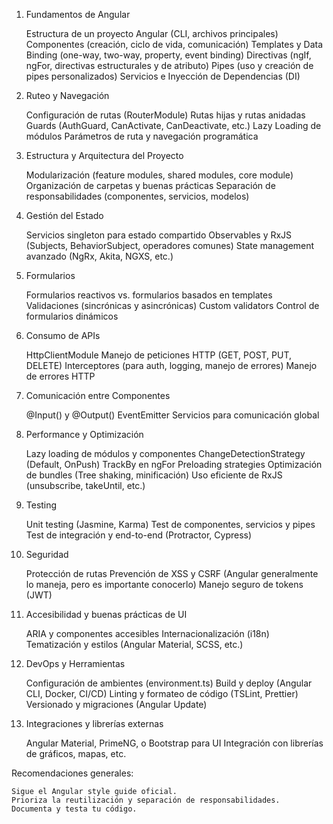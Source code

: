 1. Fundamentos de Angular

    Estructura de un proyecto Angular (CLI, archivos principales)
    Componentes (creación, ciclo de vida, comunicación)
    Templates y Data Binding (one-way, two-way, property, event binding)
    Directivas (ngIf, ngFor, directivas estructurales y de atributo)
    Pipes (uso y creación de pipes personalizados)
    Servicios e Inyección de Dependencias (DI)

2. Ruteo y Navegación

    Configuración de rutas (RouterModule)
    Rutas hijas y rutas anidadas
    Guards (AuthGuard, CanActivate, CanDeactivate, etc.)
    Lazy Loading de módulos
    Parámetros de ruta y navegación programática

3. Estructura y Arquitectura del Proyecto

    Modularización (feature modules, shared modules, core module)
    Organización de carpetas y buenas prácticas
    Separación de responsabilidades (componentes, servicios, modelos)

4. Gestión del Estado

    Servicios singleton para estado compartido
    Observables y RxJS (Subjects, BehaviorSubject, operadores comunes)
    State management avanzado (NgRx, Akita, NGXS, etc.)

5. Formularios

    Formularios reactivos vs. formularios basados en templates
    Validaciones (sincrónicas y asincrónicas)
    Custom validators
    Control de formularios dinámicos

6. Consumo de APIs

    HttpClientModule
    Manejo de peticiones HTTP (GET, POST, PUT, DELETE)
    Interceptores (para auth, logging, manejo de errores)
    Manejo de errores HTTP

7. Comunicación entre Componentes

    @Input() y @Output()
    EventEmitter
    Servicios para comunicación global

8. Performance y Optimización

    Lazy loading de módulos y componentes
    ChangeDetectionStrategy (Default, OnPush)
    TrackBy en ngFor
    Preloading strategies
    Optimización de bundles (Tree shaking, minificación)
    Uso eficiente de RxJS (unsubscribe, takeUntil, etc.)

9. Testing

    Unit testing (Jasmine, Karma)
    Test de componentes, servicios y pipes
    Test de integración y end-to-end (Protractor, Cypress)

10. Seguridad

    Protección de rutas
    Prevención de XSS y CSRF (Angular generalmente lo maneja, pero es importante conocerlo)
    Manejo seguro de tokens (JWT)

11. Accesibilidad y buenas prácticas de UI

    ARIA y componentes accesibles
    Internacionalización (i18n)
    Tematización y estilos (Angular Material, SCSS, etc.)

12. DevOps y Herramientas

    Configuración de ambientes (environment.ts)
    Build y deploy (Angular CLI, Docker, CI/CD)
    Linting y formateo de código (TSLint, Prettier)
    Versionado y migraciones (Angular Update)

13. Integraciones y librerías externas

    Angular Material, PrimeNG, o Bootstrap para UI
    Integración con librerías de gráficos, mapas, etc.

Recomendaciones generales:

    Sigue el Angular style guide oficial.
    Prioriza la reutilización y separación de responsabilidades.
    Documenta y testa tu código.
